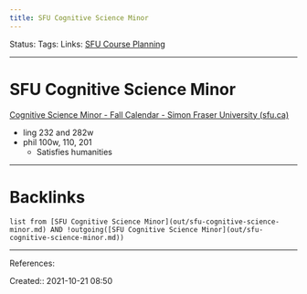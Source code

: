 ```yaml
---
title: SFU Cognitive Science Minor
---
```

Status: 
Tags: 
Links: [SFU Course Planning](out/sfu-course-planning.md)
___
# SFU Cognitive Science Minor
[Cognitive Science Minor - Fall Calendar - Simon Fraser University (sfu.ca)](http://www.sfu.ca/students/calendar/2021/fall/programs/cognitive-science/minor.html)
- ling 232 and 282w
- phil 100w, 110, 201
	- Satisfies humanities
___
# Backlinks
```dataview
list from [SFU Cognitive Science Minor](out/sfu-cognitive-science-minor.md) AND !outgoing([SFU Cognitive Science Minor](out/sfu-cognitive-science-minor.md))
```
___
References:

Created:: 2021-10-21 08:50

